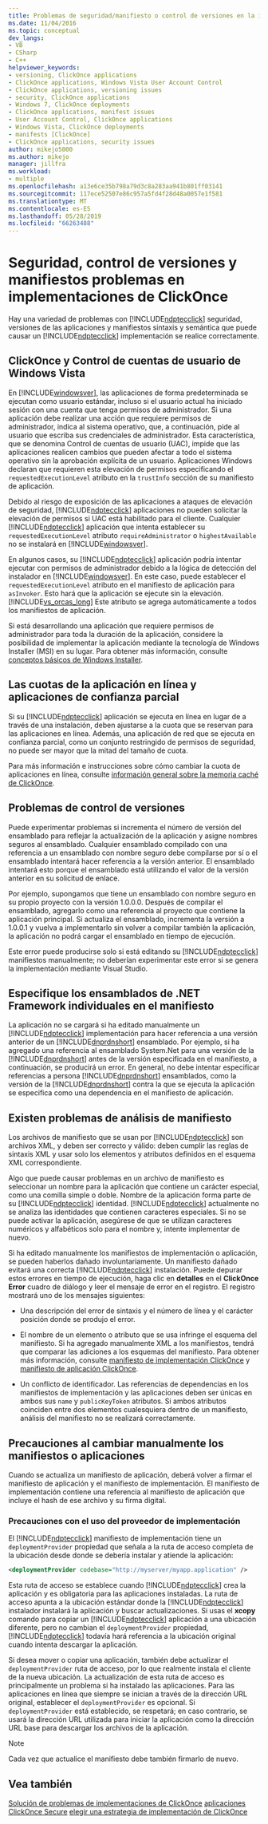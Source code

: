 ```yaml
---
title: Problemas de seguridad/manifiesto o control de versiones en la implementación de ClickOnce
ms.date: 11/04/2016
ms.topic: conceptual
dev_langs:
- VB
- CSharp
- C++
helpviewer_keywords:
- versioning, ClickOnce applications
- ClickOnce applications, Windows Vista User Account Control
- ClickOnce applications, versioning issues
- security, ClickOnce applications
- Windows 7, ClickOnce deployments
- ClickOnce applications, manifest issues
- User Account Control, ClickOnce applications
- Windows Vista, ClickOnce deployments
- manifests [ClickOnce]
- ClickOnce applications, security issues
author: mikejo5000
ms.author: mikejo
manager: jillfra
ms.workload:
- multiple
ms.openlocfilehash: a13e6ce35b798a79d3c8a283aa941b801ff03141
ms.sourcegitcommit: 117ece52507e86c957a5fd4f28d48a0057e1f581
ms.translationtype: MT
ms.contentlocale: es-ES
ms.lasthandoff: 05/28/2019
ms.locfileid: "66263488"
---
```

# <a name="security-versioning-and-manifest-issues-in-clickonce-deployments"></a>Seguridad, control de versiones y manifiestos problemas en implementaciones de ClickOnce

Hay una variedad de problemas con [!INCLUDE[ndptecclick](../deployment/includes/ndptecclick_md.md)] seguridad, versiones de las aplicaciones y manifiestos sintaxis y semántica que puede causar un [!INCLUDE[ndptecclick](../deployment/includes/ndptecclick_md.md)] implementación se realice correctamente.

## <a name="clickonce-and-windows-vista-user-account-control"></a>ClickOnce y Control de cuentas de usuario de Windows Vista

En [!INCLUDE[windowsver](../deployment/includes/windowsver_md.md)], las aplicaciones de forma predeterminada se ejecutan como usuario estándar, incluso si el usuario actual ha iniciado sesión con una cuenta que tenga permisos de administrador. Si una aplicación debe realizar una acción que requiere permisos de administrador, indica al sistema operativo, que, a continuación, pide al usuario que escriba sus credenciales de administrador. Esta característica, que se denomina Control de cuentas de usuario (UAC), impide que las aplicaciones realicen cambios que pueden afectar a todo el sistema operativo sin la aprobación explícita de un usuario. Aplicaciones Windows declaran que requieren esta elevación de permisos especificando el `requestedExecutionLevel` atributo en la `trustInfo` sección de su manifiesto de aplicación.

Debido al riesgo de exposición de las aplicaciones a ataques de elevación de seguridad, [!INCLUDE[ndptecclick](../deployment/includes/ndptecclick_md.md)] aplicaciones no pueden solicitar la elevación de permisos si UAC está habilitado para el cliente. Cualquier [!INCLUDE[ndptecclick](../deployment/includes/ndptecclick_md.md)] aplicación que intenta establecer su `requestedExecutionLevel` atributo `requireAdministrator` o `highestAvailable` no se instalará en [!INCLUDE[windowsver](../deployment/includes/windowsver_md.md)].

En algunos casos, su [!INCLUDE[ndptecclick](../deployment/includes/ndptecclick_md.md)] aplicación podría intentar ejecutar con permisos de administrador debido a la lógica de detección del instalador en [!INCLUDE[windowsver](../deployment/includes/windowsver_md.md)]. En este caso, puede establecer el `requestedExecutionLevel` atributo en el manifiesto de aplicación para `asInvoker`. Esto hará que la aplicación se ejecute sin la elevación. [!INCLUDE[vs_orcas_long](../debugger/includes/vs_orcas_long_md.md)] Este atributo se agrega automáticamente a todos los manifiestos de aplicación.

Si está desarrollando una aplicación que requiere permisos de administrador para toda la duración de la aplicación, considere la posibilidad de implementar la aplicación mediante la tecnología de Windows Installer (MSI) en su lugar. Para obtener más información, consulte [conceptos básicos de Windows Installer](../extensibility/internals/windows-installer-basics.md).

## <a name="online-application-quotas-and-partial-trust-applications"></a>Las cuotas de la aplicación en línea y aplicaciones de confianza parcial

Si su [!INCLUDE[ndptecclick](../deployment/includes/ndptecclick_md.md)] aplicación se ejecuta en línea en lugar de a través de una instalación, deben ajustarse a la cuota que se reservan para las aplicaciones en línea. Además, una aplicación de red que se ejecuta en confianza parcial, como un conjunto restringido de permisos de seguridad, no puede ser mayor que la mitad del tamaño de cuota.

Para más información e instrucciones sobre cómo cambiar la cuota de aplicaciones en línea, consulte [información general sobre la memoria caché de ClickOnce](../deployment/clickonce-cache-overview.md).

## <a name="versioning-issues"></a>Problemas de control de versiones

Puede experimentar problemas si incrementa el número de versión del ensamblado para reflejar la actualización de la aplicación y asigne nombres seguros al ensamblado. Cualquier ensamblado compilado con una referencia a un ensamblado con nombre seguro debe compilarse por sí o el ensamblado intentará hacer referencia a la versión anterior. El ensamblado intentará esto porque el ensamblado está utilizando el valor de la versión anterior en su solicitud de enlace.

Por ejemplo, supongamos que tiene un ensamblado con nombre seguro en su propio proyecto con la versión 1.0.0.0. Después de compilar el ensamblado, agregarlo como una referencia al proyecto que contiene la aplicación principal. Si actualiza el ensamblado, incrementa la versión a 1.0.0.1 y vuelva a implementarlo sin volver a compilar también la aplicación, la aplicación no podrá cargar el ensamblado en tiempo de ejecución.

Este error puede producirse solo si está editando su [!INCLUDE[ndptecclick](../deployment/includes/ndptecclick_md.md)] manifiestos manualmente; no deberían experimentar este error si se genera la implementación mediante Visual Studio.

## <a name="specify-individual-net-framework-assemblies-in-the-manifest"></a>Especifique los ensamblados de .NET Framework individuales en el manifiesto

La aplicación no se cargará si ha editado manualmente un [!INCLUDE[ndptecclick](../deployment/includes/ndptecclick_md.md)] implementación para hacer referencia a una versión anterior de un [!INCLUDE[dnprdnshort](../code-quality/includes/dnprdnshort_md.md)] ensamblado. Por ejemplo, si ha agregado una referencia al ensamblado System.Net para una versión de la [!INCLUDE[dnprdnshort](../code-quality/includes/dnprdnshort_md.md)] antes de la versión especificada en el manifiesto, a continuación, se producirá un error. En general, no debe intentar especificar referencias a persona [!INCLUDE[dnprdnshort](../code-quality/includes/dnprdnshort_md.md)] ensamblados, como la versión de la [!INCLUDE[dnprdnshort](../code-quality/includes/dnprdnshort_md.md)] contra la que se ejecuta la aplicación se especifica como una dependencia en el manifiesto de aplicación.

## <a name="manifest-parsing-issues"></a>Existen problemas de análisis de manifiesto

Los archivos de manifiesto que se usan por [!INCLUDE[ndptecclick](../deployment/includes/ndptecclick_md.md)] son archivos XML, y deben ser correcto y válido: deben cumplir las reglas de sintaxis XML y usar solo los elementos y atributos definidos en el esquema XML correspondiente.

Algo que puede causar problemas en un archivo de manifiesto es seleccionar un nombre para la aplicación que contiene un carácter especial, como una comilla simple o doble. Nombre de la aplicación forma parte de su [!INCLUDE[ndptecclick](../deployment/includes/ndptecclick_md.md)] identidad. [!INCLUDE[ndptecclick](../deployment/includes/ndptecclick_md.md)] actualmente no se analiza las identidades que contienen caracteres especiales. Si no se puede activar la aplicación, asegúrese de que se utilizan caracteres numéricos y alfabéticos solo para el nombre y, intente implementar de nuevo.

Si ha editado manualmente los manifiestos de implementación o aplicación, se pueden haberlos dañado involuntariamente. Un manifiesto dañado evitará una correcta [!INCLUDE[ndptecclick](../deployment/includes/ndptecclick_md.md)] instalación. Puede depurar estos errores en tiempo de ejecución, haga clic en **detalles** en el **ClickOnce Error** cuadro de diálogo y leer el mensaje de error en el registro. El registro mostrará uno de los mensajes siguientes:

- Una descripción del error de sintaxis y el número de línea y el carácter posición donde se produjo el error.

- El nombre de un elemento o atributo que se usa infringe el esquema del manifiesto. Si ha agregado manualmente XML a los manifiestos, tendrá que comparar las adiciones a los esquemas del manifiesto. Para obtener más información, consulte [manifiesto de implementación ClickOnce](../deployment/clickonce-deployment-manifest.md) y [manifiesto de aplicación ClickOnce](../deployment/clickonce-application-manifest.md).

- Un conflicto de identificador. Las referencias de dependencias en los manifiestos de implementación y las aplicaciones deben ser únicas en ambos sus `name` y `publicKeyToken` atributos. Si ambos atributos coinciden entre dos elementos cualesquiera dentro de un manifiesto, análisis del manifiesto no se realizará correctamente.

## <a name="precautions-when-manually-changing-manifests-or-applications"></a>Precauciones al cambiar manualmente los manifiestos o aplicaciones

Cuando se actualiza un manifiesto de aplicación, deberá volver a firmar el manifiesto de aplicación y el manifiesto de implementación. El manifiesto de implementación contiene una referencia al manifiesto de aplicación que incluye el hash de ese archivo y su firma digital.

### <a name="precautions-with-deployment-provider-usage"></a>Precauciones con el uso del proveedor de implementación

El [!INCLUDE[ndptecclick](../deployment/includes/ndptecclick_md.md)] manifiesto de implementación tiene un `deploymentProvider` propiedad que señala a la ruta de acceso completa de la ubicación desde donde se debería instalar y atiende la aplicación:

```xml
<deploymentProvider codebase="http://myserver/myapp.application" />
```

Esta ruta de acceso se establece cuando [!INCLUDE[ndptecclick](../deployment/includes/ndptecclick_md.md)] crea la aplicación y es obligatoria para las aplicaciones instaladas. La ruta de acceso apunta a la ubicación estándar donde la [!INCLUDE[ndptecclick](../deployment/includes/ndptecclick_md.md)] instalador instalará la aplicación y buscar actualizaciones. Si usas el **xcopy** comando para copiar un [!INCLUDE[ndptecclick](../deployment/includes/ndptecclick_md.md)] aplicación a una ubicación diferente, pero no cambian el `deploymentProvider` propiedad, [!INCLUDE[ndptecclick](../deployment/includes/ndptecclick_md.md)] todavía hará referencia a la ubicación original cuando intenta descargar la aplicación.

Si desea mover o copiar una aplicación, también debe actualizar el `deploymentProvider` ruta de acceso, por lo que realmente instala el cliente de la nueva ubicación. La actualización de esta ruta de acceso es principalmente un problema si ha instalado las aplicaciones. Para las aplicaciones en línea que siempre se inician a través de la dirección URL original, establecer el `deploymentProvider` es opcional. Si `deploymentProvider` está establecido, se respetará; en caso contrario, se usará la dirección URL utilizada para iniciar la aplicación como la dirección URL base para descargar los archivos de la aplicación.

> [!NOTE]
> Cada vez que actualice el manifiesto debe también firmarlo de nuevo.

## <a name="see-also"></a>Vea también

[Solución de problemas de implementaciones de ClickOnce](../deployment/troubleshooting-clickonce-deployments.md)
[aplicaciones ClickOnce Secure](../deployment/securing-clickonce-applications.md)
[elegir una estrategia de implementación de ClickOnce](../deployment/choosing-a-clickonce-deployment-strategy.md)
